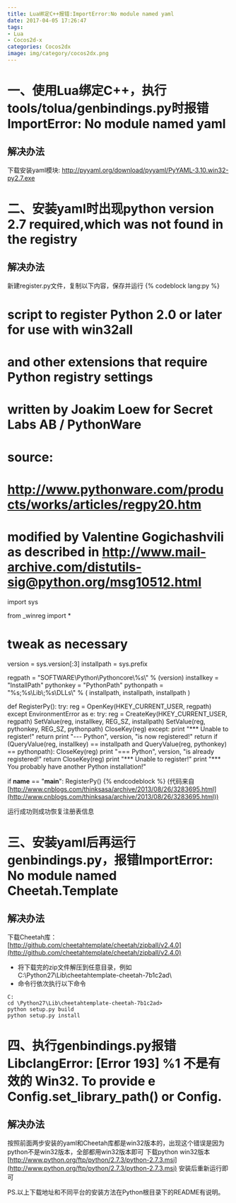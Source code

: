 ```yaml
---
title: Lua绑定C++报错:ImportError:No module named yaml
date: 2017-04-05 17:26:47
tags: 
- Lua
- Cocos2d-x
categories: Cocos2dx
image: img/category/cocos2dx.png
---
```


# 一、使用Lua绑定C++，执行tools/tolua/genbindings.py时报错ImportError: No module named yaml
## 解决办法
下载安装yaml模块:
http://pyyaml.org/download/pyyaml/PyYAML-3.10.win32-py2.7.exe

# 二、安装yaml时出现python version 2.7 required,which was not found in the registry
## 解决办法
新建register.py文件，复制以下内容，保存并运行
{% codeblock lang:py %}
#
# script to register Python 2.0 or later for use with win32all
# and other extensions that require Python registry settings
#
# written by Joakim Loew for Secret Labs AB / PythonWare
#
# source:
# http://www.pythonware.com/products/works/articles/regpy20.htm
#
# modified by Valentine Gogichashvili as described in http://www.mail-archive.com/distutils-sig@python.org/msg10512.html
 
import sys
 
from _winreg import *
 
# tweak as necessary
version = sys.version[:3]
installpath = sys.prefix
 
regpath = "SOFTWARE\\Python\\Pythoncore\\%s\\" % (version)
installkey = "InstallPath"
pythonkey = "PythonPath"
pythonpath = "%s;%s\\Lib\\;%s\\DLLs\\" % (
    installpath, installpath, installpath
)
 
def RegisterPy():
    try:
        reg = OpenKey(HKEY_CURRENT_USER, regpath)
    except EnvironmentError as e:
        try:
            reg = CreateKey(HKEY_CURRENT_USER, regpath)
            SetValue(reg, installkey, REG_SZ, installpath)
            SetValue(reg, pythonkey, REG_SZ, pythonpath)
            CloseKey(reg)
        except:
            print "*** Unable to register!"
            return
        print "--- Python", version, "is now registered!"
        return
    if (QueryValue(reg, installkey) == installpath and
        QueryValue(reg, pythonkey) == pythonpath):
        CloseKey(reg)
        print "=== Python", version, "is already registered!"
        return
    CloseKey(reg)
    print "*** Unable to register!"
    print "*** You probably have another Python installation!"
 
if __name__ == "__main__":
    RegisterPy()
{% endcodeblock %}
(代码来自[http://www.cnblogs.com/thinksasa/archive/2013/08/26/3283695.html](http://www.cnblogs.com/thinksasa/archive/2013/08/26/3283695.html))

运行成功则成功恢复注册表信息

# 三、安装yaml后再运行genbindings.py，报错ImportError: No module named Cheetah.Template
## 解决办法
下载Cheetah库：[http://github.com/cheetahtemplate/cheetah/zipball/v2.4.0](http://github.com/cheetahtemplate/cheetah/zipball/v2.4.0)
- 将下载完的zip文件解压到任意目录，例如C:\Python27\Lib\cheetahtemplate-cheetah-7b1c2ad\
- 命令行依次执行以下命令
```
C:
cd \Python27\Lib\cheetahtemplate-cheetah-7b1c2ad>
python setup.py build
python setup.py install
```

# 四、执行genbindings.py报错LibclangError: [Error 193] %1 不是有效的 Win32. To provide e Config.set_library_path() or Config.
## 解决办法
按照前面两步安装的yaml和Cheetah库都是win32版本的，出现这个错误是因为python不是win32版本，全部都用win32版本即可
下载python win32版本[http://www.python.org/ftp/python/2.7.3/python-2.7.3.msi](http://www.python.org/ftp/python/2.7.3/python-2.7.3.msi)
安装后重新运行即可

PS.以上下载地址和不同平台的安装方法在Python根目录下的README有说明。